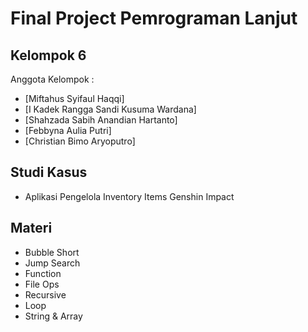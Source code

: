 # Final Project Pemrograman Lanjut
## Kelompok 6
Anggota Kelompok :
- [Miftahus Syifaul Haqqi]
- [I Kadek Rangga Sandi Kusuma Wardana]
- [Shahzada Sabih Anandian Hartanto]
- [Febbyna Aulia Putri]
- [Christian Bimo Aryoputro]

## Studi Kasus
- Aplikasi Pengelola Inventory Items Genshin Impact

## Materi
- Bubble Short
- Jump Search
- Function
- File Ops
- Recursive
- Loop
- String & Array

